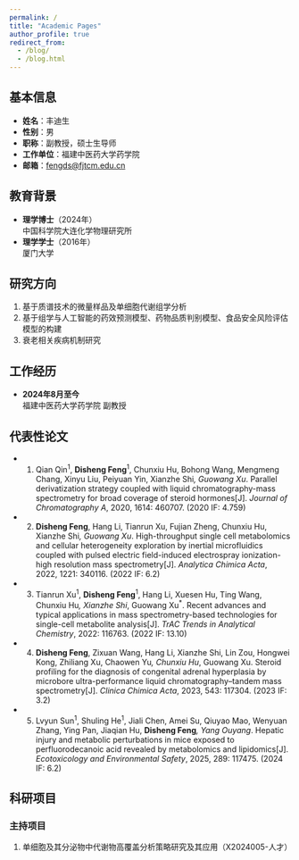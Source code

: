 ```yaml
---
permalink: /
title: "Academic Pages"
author_profile: true
redirect_from: 
  - /blog/
  - /blog.html
---
```

## 基本信息
- **姓名**：丰迪生  
- **性别**：男  
- **职称**：副教授，硕士生导师  
- **工作单位**：福建中医药大学药学院  
- **邮箱**：[fengds@fjtcm.edu.cn](mailto:fengds@fjtcm.edu.cn)  

## 教育背景
- **理学博士**（2024年）  
  中国科学院大连化学物理研究所  
- **理学学士**（2016年）  
  厦门大学  

## 研究方向
1. 基于质谱技术的微量样品及单细胞代谢组学分析  
2. 基于组学与人工智能的药效预测模型、药物品质判别模型、食品安全风险评估模型的构建  
3. 衰老相关疾病机制研究  

## 工作经历
- **2024年8月至今**  
  福建中医药大学药学院 副教授  

## 代表性论文
- 1. Qian Qin<sup>1</sup>, **Disheng Feng**<sup>1</sup>, Chunxiu Hu, Bohong Wang, Mengmeng Chang, Xinyu Liu, Peiyuan Yin, Xianzhe Shi<sup>*</sup>, Guowang Xu<sup>*</sup>. Parallel derivatization strategy coupled with liquid chromatography-mass spectrometry for broad coverage of steroid hormones[J]. *Journal of Chromatography A*, 2020, 1614: 460707. (2020 IF: 4.759)

- 2. **Disheng Feng**, Hang Li, Tianrun Xu, Fujian Zheng, Chunxiu Hu, Xianzhe Shi<sup>*</sup>, Guowang Xu<sup>*</sup>. High-throughput single cell metabolomics and cellular heterogeneity exploration by inertial microfluidics coupled with pulsed electric field-induced electrospray ionization-high resolution mass spectrometry[J]. *Analytica Chimica Acta*, 2022, 1221: 340116. (2022 IF: 6.2)

- 3. Tianrun Xu<sup>1</sup>, **Disheng Feng**<sup>1</sup>, Hang Li, Xuesen Hu, Ting Wang, Chunxiu Hu<sup>*</sup>, Xianzhe Shi<sup>*</sup>, Guowang Xu<sup>*</sup>. Recent advances and typical applications in mass spectrometry-based technologies for single-cell metabolite analysis[J]. *TrAC Trends in Analytical Chemistry*, 2022: 116763. (2022 IF: 13.10)

- 4. **Disheng Feng**, Zixuan Wang, Hang Li, Xianzhe Shi, Lin Zou, Hongwei Kong, Zhiliang Xu, Chaowen Yu<sup>*</sup>, Chunxiu Hu<sup>*</sup>, Guowang Xu. Steroid profiling for the diagnosis of congenital adrenal hyperplasia by microbore ultra-performance liquid chromatography–tandem mass spectrometry[J]. *Clinica Chimica Acta*, 2023, 543: 117304. (2023 IF: 3.2)

- 5. Lvyun Sun<sup>1</sup>, Shuling He<sup>1</sup>, Jiali Chen, Amei Su, Qiuyao Mao, Wenyuan Zhang, Ying Pan, Jiaqian Hu, **Disheng Feng**<sup>*</sup>, Yang Ouyang<sup>*</sup>. Hepatic injury and metabolic perturbations in mice exposed to perfluorodecanoic acid revealed by metabolomics and lipidomics[J]. *Ecotoxicology and Environmental Safety*, 2025, 289: 117475. (2024 IF: 6.2)

## 科研项目
### 主持项目
1. 单细胞及其分泌物中代谢物高覆盖分析策略研究及其应用（X2024005-人才）

